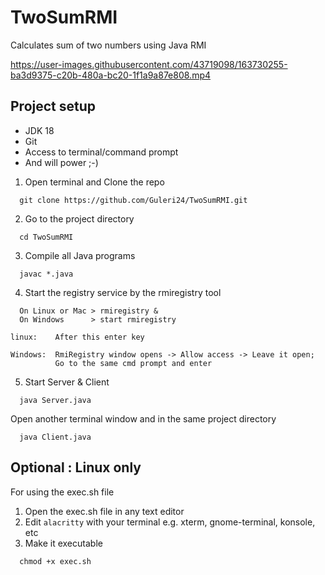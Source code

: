 # TwoSumRMI
Calculates sum of two numbers using Java RMI


https://user-images.githubusercontent.com/43719098/163730255-ba3d9375-c20b-480a-bc20-1f1a9a87e808.mp4



## Project setup
* JDK 18
* Git 
* Access to terminal/command prompt
* And will power ;-)

1. Open terminal and Clone the repo
```
  git clone https://github.com/Guleri24/TwoSumRMI.git
```
2. Go to the project directory
```
  cd TwoSumRMI
```
3. Compile all Java programs
```
  javac *.java
```
4. Start the registry service by the rmiregistry tool
```
  On Linux or Mac > rmiregistry &  
  On Windows      > start rmiregistry
```
```
linux:    After this enter key

Windows:  RmiRegistry window opens -> Allow access -> Leave it open; 
          Go to the same cmd prompt and enter
```

5. Start Server & Client
```
  java Server.java
```
Open another terminal window and in the same project directory
```
  java Client.java
```

## Optional : Linux only
For using the exec.sh file
1. Open the exec.sh file in any text editor
2. Edit `alacritty` with your terminal e.g. xterm, gnome-terminal, konsole, etc
3. Make it executable
```
  chmod +x exec.sh
```
